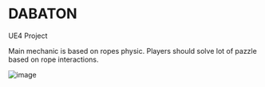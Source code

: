 # DABATON

UE4 Project

Main mechanic is based on ropes physic. Players should solve lot of pazzle based on rope interactions.

![image](https://user-images.githubusercontent.com/6030210/178589814-e521bebf-80f4-4fc8-b290-65f8ff36aedd.png)


